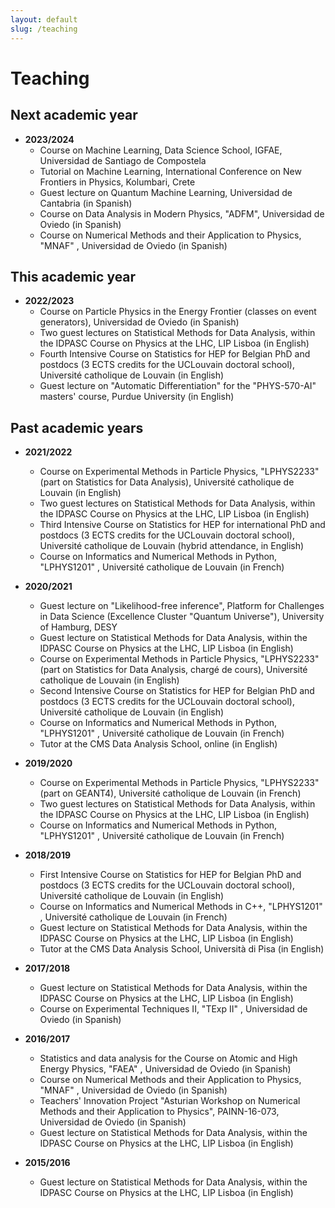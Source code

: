 ```yaml
---
layout: default
slug: /teaching
---
```


# Teaching

## Next academic year

- **2023/2024**
  - Course on Machine Learning, Data Science School, IGFAE, Universidad de Santiago de Compostela <!--several hours-->
  - Tutorial on Machine Learning, International Conference on New Frontiers in Physics, Kolumbari, Crete <!--(1h)-->
  - Guest lecture on Quantum Machine Learning, Universidad de Cantabria (in Spanish) <!--(2h)-->
  - Course on Data Analysis in Modern Physics, "ADFM", Universidad de Oviedo (in Spanish) <!--(45h)-->
  - Course on Numerical Methods and their Application to Physics, "MNAF" <!--(44h)-->, Universidad de Oviedo (in Spanish)

## This academic year

- **2022/2023** 
  - Course on Particle Physics in the Energy Frontier (classes on event generators), Universidad de Oviedo (in Spanish) <!--(6h)-->
  - Two guest lectures <!--(4h)--> on Statistical Methods for Data Analysis, within the IDPASC Course on Physics at the LHC, LIP Lisboa (in English)
  - Fourth Intensive Course on Statistics for HEP <!--(20h)--> for Belgian PhD and postdocs (3 ECTS credits for the UCLouvain doctoral school),  Université catholique de Louvain (in English)
  - Guest lecture <!--(1.5h)--> on "Automatic Differentiation" for the "PHYS-570-AI" masters' course, Purdue University (in English)


## Past academic years

- **2021/2022**
  - Course on Experimental Methods in Particle Physics, "LPHYS2233" (<!--10h-->part on Statistics for Data Analysis), Université catholique de Louvain (in English)
  - Two guest lectures <!--(4h)--> on Statistical Methods for Data Analysis, within the IDPASC Course on Physics at the LHC, LIP Lisboa (in English)
  - Third Intensive Course on Statistics for HEP <!--(20h)--> for international PhD and postdocs (3 ECTS credits for the UCLouvain doctoral school),  Université catholique de Louvain (hybrid attendance, in English)
  - Course on Informatics and Numerical Methods in Python, "LPHYS1201" <!--(45h)-->, Université catholique de Louvain (in French)
  
- **2020/2021** 
  - Guest lecture <!--(2h)--> on "Likelihood-free inference", Platform for Challenges in Data Science (Excellence Cluster "Quantum Universe"), University of Hamburg, DESY
  - Guest lecture <!--(4h)--> on Statistical Methods for Data Analysis, within the IDPASC Course on Physics at the LHC, LIP Lisboa (in English)
  - Course on Experimental Methods in Particle Physics, "LPHYS2233" (<!--10h-->part on Statistics for Data Analysis, chargé de cours), Université catholique de Louvain (in English)
  - Second Intensive Course on Statistics for HEP <!--(20h)--> for Belgian PhD and postdocs (3 ECTS credits for the UCLouvain doctoral school),  Université catholique de Louvain (in English)
  - Course on Informatics and Numerical Methods in Python, "LPHYS1201" <!--(45h)-->, Université catholique de Louvain (in French)
  - Tutor at the CMS Data Analysis School, online (in English)
  
- **2019/2020**
  - Course on Experimental Methods in Particle Physics, "LPHYS2233" (<!--18h-->part on GEANT4), Université catholique de Louvain (in French)
  - Two guest lectures <!--(4h)--> on Statistical Methods for Data Analysis, within the IDPASC Course on Physics at the LHC, LIP Lisboa (in English)
  - Course on Informatics and Numerical Methods in Python, "LPHYS1201" <!--(45h)-->, Université catholique de Louvain (in French)
  
- **2018/2019**
  - First Intensive Course on Statistics for HEP <!--(14h)--> for Belgian PhD and postdocs (3 ECTS credits for the UCLouvain doctoral school),  Université catholique de Louvain (in English)
  - Course on Informatics and Numerical Methods in C++, "LPHYS1201" <!--(45h)-->, Université catholique de Louvain (in French)
  - Guest lecture <!--(2h)--> on Statistical Methods for Data Analysis, within the IDPASC Course on Physics at the LHC, LIP Lisboa (in English)
  - Tutor at the CMS Data Analysis School, Università di Pisa (in English)

- **2017/2018**
  - Guest lecture <!--(2h)--> on Statistical Methods for Data Analysis, within the IDPASC Course on Physics at the LHC, LIP Lisboa (in English)
  - Course on Experimental Techniques II, "TExp II" <!--(34h)-->, Universidad de Oviedo (in Spanish)
  
- **2016/2017**
  - Statistics and data analysis for the Course on Atomic and High Energy Physics, "FAEA" <!--(8h)-->, Universidad de Oviedo (in Spanish)
  - Course on Numerical Methods and their Application to Physics, "MNAF" <!--(44h)-->, Universidad de Oviedo (in Spanish)
  - Teachers' Innovation Project "Asturian Workshop on Numerical Methods and their Application to Physics", PAINN-16-073, Universidad de Oviedo (in Spanish)
  - Guest lecture <!--(2h)--> on Statistical Methods for Data Analysis, within the IDPASC Course on Physics at the LHC, LIP Lisboa (in English)

- **2015/2016**
  - Guest lecture <!--(2h)--> on Statistical Methods for Data Analysis, within the IDPASC Course on Physics at the LHC, LIP Lisboa (in English)